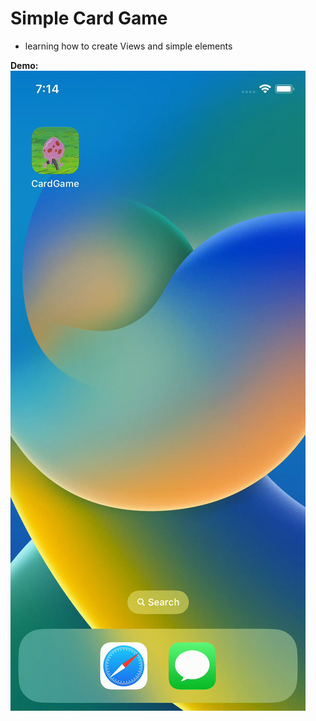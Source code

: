 # Simple Card Game

- learning how to create Views and simple elements

**Demo:**
![Demo](./CardGame.gif)
